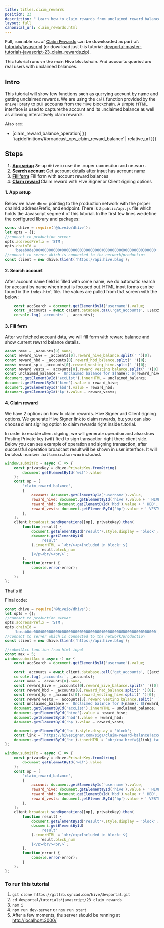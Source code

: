 ```yaml
---
title: titles.claim_rewards
position: 23
description: "_Learn how to claim rewards from unclaimed reward balance using Hive Signer as well as client signing method._"
layout: full
canonical_url: claim_rewards.html
---
```

Full, runnable src of [Claim Rewards](https://gitlab.syncad.com/hive/devportal/-/tree/master/tutorials/javascript/23_claim_rewards) can be downloaded as part of: [tutorials/javascript](https://gitlab.syncad.com/hive/devportal/-/tree/master/tutorials/javascript) (or download just this tutorial: [devportal-master-tutorials-javascript-23_claim_rewards.zip](https://gitlab.syncad.com/hive/devportal/-/archive/master/devportal-master.zip?path=tutorials/javascript/23_claim_rewards)).

This tutorial runs on the main Hive blockchain. And accounts queried are real users with unclaimed balances.

## Intro

This tutorial will show few functions such as querying account by name and getting unclaimed rewards. We are using the `call` function provided by the `dhive` library to pull accounts from the Hive blockchain. A simple HTML interface is used to capture the account and its unclaimed balance as well as allowing interactively claim rewards.

Also see:
* [claim_reward_balance_operation]({{ '/apidefinitions/#broadcast_ops_claim_reward_balance' | relative_url }})

## Steps

1.  [**App setup**](#app-setup) Setup `dhive` to use the proper connection and network.
2.  [**Search account**](#search-account) Get account details after input has account name
3.  [**Fill form**](#fill-form) Fill form with account reward balances
4.  [**Claim reward**](#claim-reward) Claim reward with Hive Signer or Client signing options

#### 1. App setup <a name="app-setup"></a>

Below we have `dhive` pointing to the production network with the proper chainId, addressPrefix, and endpoint. There is a `public/app.js` file which holds the Javascript segment of this tutorial. In the first few lines we define the configured library and packages:

```javascript
const dhive = require('@hiveio/dhive');
let opts = {};
//connect to production server
opts.addressPrefix = 'STM';
opts.chainId =
    'beeab0de00000000000000000000000000000000000000000000000000000000';
//connect to server which is connected to the network/production
const client = new dhive.Client('https://api.hive.blog');
```

#### 2. Search account <a name="search-account"></a>

After account name field is filled with some name, we do automatic search for account by name when input is focused out. HTML input forms can be found in the `index.html` file. The values are pulled from that screen with the below:

```javascript
    const accSearch = document.getElementById('username').value;
    const _accounts = await client.database.call('get_accounts', [[accSearch]]);
    console.log(`_accounts:`, _accounts);
```

#### 3. Fill form <a name="fill-form"></a>

After we fetched account data, we will fill form with reward balance and show current reward balance details.

```javascript
const name = _accounts[0].name;
const reward_hive = _accounts[0].reward_hive_balance.split(' ')[0];
const reward_hbd = _accounts[0].reward_hbd_balance.split(' ')[0];
const reward_sp = _accounts[0].reward_vesting_hive.split(' ')[0];
const reward_vests = _accounts[0].reward_vesting_balance.split(' ')[0];
const unclaimed_balance = `Unclaimed balance for ${name}: ${reward_hive} HIVE, ${reward_hbd} HBD, ${reward_sp} HP = ${reward_vests} VESTS<br/>`;
document.getElementById('accList').innerHTML = unclaimed_balance;
document.getElementById('hive').value = reward_hive;
document.getElementById('hbd').value = reward_hbd;
document.getElementById('hp').value = reward_vests;
```

#### 4. Claim reward <a name="claim-reward"></a>

We have 2 options on how to claim rewards. Hive Signer and Client signing options. We generate Hive Signer link to claim rewards, but you can also choose client signing option to claim rewards right inside tutorial.

In order to enable client signing, we will generate operation and also show Posting Private key (wif) field to sign transaction right there client side.
Below you can see example of operation and signing transaction, after successful operation broadcast result will be shown in user interface. It will be block number that transaction was included.

```javascript
window.submitTx = async () => {
    const privateKey = dhive.PrivateKey.fromString(
        document.getElementById('wif').value
    );
    const op = [
        'claim_reward_balance',
        {
            account: document.getElementById('username').value,
            reward_hive: document.getElementById('hive').value + ' HIVE',
            reward_hbd: document.getElementById('hbd').value + ' HBD',
            reward_vests: document.getElementById('hp').value + ' VESTS',
        },
    ];
    client.broadcast.sendOperations([op], privateKey).then(
        function(result) {
            document.getElementById('result').style.display = 'block';
            document.getElementById(
                'result'
            ).innerHTML = `<br/><p>Included in block: ${
                result.block_num
            }</p><br/><br/>`;
        },
        function(error) {
            console.error(error);
        }
    );
};
```

That's it!

Final code:

```javascript
const dhive = require('@hiveio/dhive');
let opts = {};
//connect to production server
opts.addressPrefix = 'STM';
opts.chainId =
    'beeab0de00000000000000000000000000000000000000000000000000000000';
//connect to server which is connected to the network/production
const client = new dhive.Client('https://api.hive.blog');

//submitAcc function from html input
const max = 5;
window.submitAcc = async () => {
    const accSearch = document.getElementById('username').value;

    const _accounts = await client.database.call('get_accounts', [[accSearch]]);
    console.log(`_accounts:`, _accounts);
    const name = _accounts[0].name;
    const reward_hive = _accounts[0].reward_hive_balance.split(' ')[0];
    const reward_hbd = _accounts[0].reward_hbd_balance.split(' ')[0];
    const reward_hp = _accounts[0].reward_vesting_hive.split(' ')[0];
    const reward_vests = _accounts[0].reward_vesting_balance.split(' ')[0];
    const unclaimed_balance = `Unclaimed balance for ${name}: ${reward_hive} HIVE, ${reward_hbd} HBD, ${reward_hp} HP = ${reward_vests} VESTS<br/>`;
    document.getElementById('accList').innerHTML = unclaimed_balance;
    document.getElementById('hive').value = reward_hive;
    document.getElementById('hbd').value = reward_hbd;
    document.getElementById('hp').value = reward_vests;

    document.getElementById('hc').style.display = 'block';
    const link = `https://hivesigner.com/sign/claim-reward-balance?account=${name}&reward_hive=${reward_hive}&reward_hbd=${reward_hbd}&reward_vests=${reward_vests}`;
    document.getElementById('hc').innerHTML = `<br/><a href=${link} target="_blank">Hive Signer signing</a>`;
};

window.submitTx = async () => {
    const privateKey = dhive.PrivateKey.fromString(
        document.getElementById('wif').value
    );
    const op = [
        'claim_reward_balance',
        {
            account: document.getElementById('username').value,
            reward_hive: document.getElementById('hive').value + ' HIVE',
            reward_hbd: document.getElementById('hbd').value + ' HBD',
            reward_vests: document.getElementById('hp').value + ' VESTS',
        },
    ];
    client.broadcast.sendOperations([op], privateKey).then(
        function(result) {
            document.getElementById('result').style.display = 'block';
            document.getElementById(
                'result'
            ).innerHTML = `<br/><p>Included in block: ${
                result.block_num
            }</p><br/><br/>`;
        },
        function(error) {
            console.error(error);
        }
    );
};

```

### To run this tutorial

1. `git clone https://gitlab.syncad.com/hive/devportal.git`
1. `cd devportal/tutorials/javascript/23_claim_rewards`
1. `npm i`
1. `npm run dev-server` or `npm run start`
1. After a few moments, the server should be running at [http://localhost:3000/](http://localhost:3000/)
